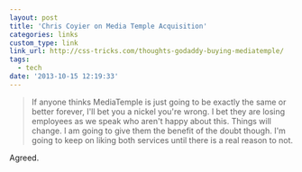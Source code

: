 ```yaml
---
layout: post
title: 'Chris Coyier on Media Temple Acquisition'
categories: links
custom_type: link
link_url: http://css-tricks.com/thoughts-godaddy-buying-mediatemple/
tags:
  - tech
date: '2013-10-15 12:19:33'
---
```

>If anyone thinks MediaTemple is just going to be exactly the same or better forever, I'll bet you a nickel you're wrong. I bet they are losing employees as we speak who aren't happy about this. Things will change. I am going to give them the benefit of the doubt though. I'm going to keep on liking both services until there is a real reason to not.

Agreed.
